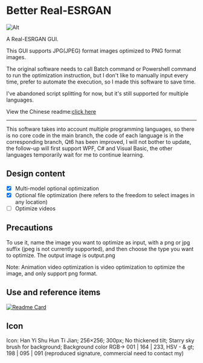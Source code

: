 # Better Real-ESRGAN

![Alt](https://repobeats.axiom.co/api/embed/d3293db1f256b1bdb064a1e0f704fc622434e173.svg "Repobeats analytics image")

A Real-ESRGAN GUI.

This GUI supports JPG(JPEG) format images optimized to PNG format images.

The original software needs to call Batch command or Powershell command to run the optimization instruction, but I don't like to manually input every time, prefer to automate the execution, so I made this software to save time.

I've abandoned script splitting for now, but it's still supported for multiple languages.

View the Chinese readme:[click here](https://github.com/Adenx0/Better-Real-ESRGAN/blob/main/README_CN.md)

---

This software takes into account multiple programming languages, so there is no core code in the main branch, the code of each language is in the corresponding branch, Qt6 has been improved, I will not bother to update, the follow-up will first support WPF, C# and Visual Basic, the other languages temporarily wait for me to continue learning.

## Design content

* [X] Multi-model optional optimization
* [x] Optional file optimization (here refers to the freedom to select images in any location)
* [ ] Optimize videos

## Precautions

To use it, name the image you want to optimize as input, with a png or jpg suffix (jpeg is not currently supported), and then choose the type you want to optimize. The output image is output.png

Note: Animation video optimization is video optimization to optimize the image, and only support png format.

## Use and reference items

[![Readme Card](https://github-readme-stats.vercel.app/api/pin/?username=contre&repo=Windows-API-Code-Pack-1.1)](https://github.com/contre/Windows-API-Code-Pack-1.1)

## Icon

Icon: Han Yi Shu Hun Ti Jian; 256×256; 300px; No thickened tilt; Starry sky brush for background; Background color RGB-&gt; 001 | 164 | 233, HSV - & gt; 198 | 095 | 091 (reproduced signature, commercial need to contact my)
